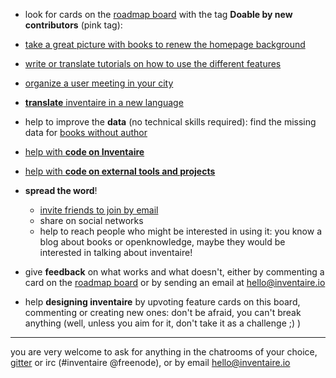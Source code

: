 <!-- LANG:EN, title="How to contribute"-->
 
 * look for cards on the [roadmap board](https://trello.com/b/0lKcsZDj/inventaire-roadmap) with the tag **Doable by new contributors** (pink tag):
  * [take a great picture with books to renew the homepage background](https://trello.com/c/Ny3dfpkJ/97-take-a-great-picture-with-books-to-renew-the-homepage-background)
  * [write or translate tutorials on how to use the different features](https://wiki.inventaire.io/wiki/Tutorials)
  * [organize a user meeting in your city](https://trello.com/c/EexK1Uve/98-organize-a-user-meeting-in-your-city)

* [**translate** inventaire in a new language](https://www.transifex.com/inventaire/inventaire/)

* help to improve the **data** (no technical skills required): find the missing data for [books without author](http://tools.wmflabs.org/wikidata-game/#mode=no_author)

* [help with **code on Inventaire**](https://github.com/inventaire/inventaire/wiki#new-contributors)

* [help with **code on external tools and projects**]( https://github.com/inventaire/inventaire/wiki/wishlist)

* **spread the word**!
   * [invite friends to join by email](https://inventaire.io/network/friends)
   * share on social networks
   * help to reach people who might be interested in using it: you know a blog about books or openknowledge, maybe they would be interested in talking about inventaire!

* give **feedback** on what works and what doesn't, either by commenting a card on the [roadmap board](https://trello.com/b/0lKcsZDj/inventaire-roadmap) or by sending an email at hello@inventaire.io 

* help **designing inventaire** by upvoting feature cards on this board, commenting or creating new ones: don't be afraid, you can't break anything (well, unless you aim for it, don't take it as a challenge ;) )


----------
you are very welcome to ask for anything in the chatrooms of your choice,  [gitter](https://gitter.im/inventaire/inventaire) or irc (#inventaire @freenode), or by email [hello@inventaire.io](mailto:hello@inventaire.io)